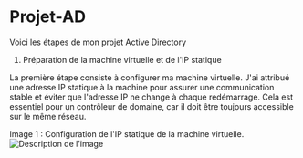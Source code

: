 # Projet-AD
Voici les étapes de mon projet Active Directory

1. Préparation de la machine virtuelle et de l'IP statique

La première étape consiste à configurer ma machine virtuelle. J'ai attribué une adresse IP statique à la machine pour assurer une communication stable et éviter que l'adresse IP ne change à chaque redémarrage. Cela est essentiel pour un contrôleur de domaine, car il doit être toujours accessible sur le même réseau.

Image 1 : Configuration de l'IP statique de la machine virtuelle.
![Description de l'image](01)

